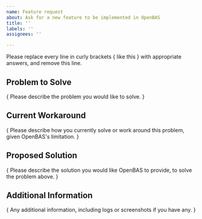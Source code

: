 ```yaml
---
name: Feature request
about: Ask for a new feature to be implemented in OpenBAS
title: ''
labels: ''
assignees: ''

---
```


Please replace every line in curly brackets { like this } with appropriate answers, and remove this line.

## Problem to Solve

{ Please describe the problem you would like to solve. }

## Current Workaround

{ Please describe how you currently solve or work around this problem, given OpenBAS's limitation. }

## Proposed Solution

{ Please describe the solution you would like OpenBAS to provide, to solve the problem above. }

## Additional Information

{ Any additional information, including logs or screenshots if you have any. }
